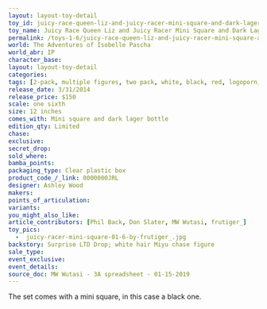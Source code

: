 ```yaml
---
layout: layout-toy-detail 
toy_id: juicy-race-queen-liz-and-juicy-racer-mini-square-and-dark-lager-bottle
toy_name: Juicy Race Queen Liz and Juicy Racer Mini Square and Dark Lager Bottle
permalink: /toys-1-6/juicy-race-queen-liz-and-juicy-racer-mini-square-and-dark-lager-bottle.html
world: The Adventures of Isobelle Pascha
world_abr: IP
character_base: 
layout: layout-toy-detail
categories: 
tags: [2-pack, multiple figures, two pack, white, black, red, logoporn, bottle]
release_date: 3/31/2014
release_price: $150 
scale: one sixth
size: 12 inches
comes_with: Mini square and dark lager bottle
edition_qty: Limited
chase: 
exclusive: 
secret_drop: 
sold_where: 
bamba_points: 
packaging_type: Clear plastic box
product_code_/_link: 0000000JRL
designer: Ashley Wood
makers: 
points_of_articulation: 
variants: 
you_might_also_like: 
article_contributors: [Phil Back, Don Slater, MW Wutasi, frutiger_]
toy_pics: 
  -  juicy-racer-mini-square-01-6-by-frutiger_.jpg
backstory: Surprise LTD Drop; white hair Miyu chase figure
sale_type: 
event_exclusive: 
event_details: 
source_doc: MW Wutasi - 3A spreadsheet - 01-15-2019
---
```

The set comes with a mini square, in this case a black one.